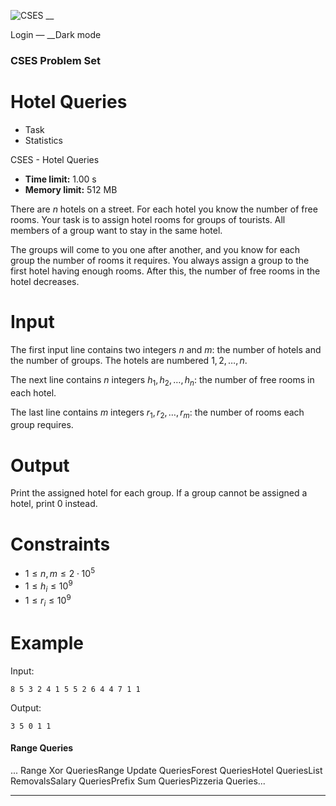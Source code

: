 ![CSES](/logo.png?1) __

Login — __Dark mode

### CSES Problem Set

# Hotel Queries

  * Task
  * Statistics

CSES - Hotel Queries

  * **Time limit:** 1.00 s
  * **Memory limit:** 512 MB

There are $n$ hotels on a street. For each hotel you know the number of free
rooms. Your task is to assign hotel rooms for groups of tourists. All members
of a group want to stay in the same hotel.

The groups will come to you one after another, and you know for each group the
number of rooms it requires. You always assign a group to the first hotel
having enough rooms. After this, the number of free rooms in the hotel
decreases.

# Input

The first input line contains two integers $n$ and $m$: the number of hotels
and the number of groups. The hotels are numbered $1,2,\ldots,n$.

The next line contains $n$ integers $h_1,h_2,\ldots,h_n$: the number of free
rooms in each hotel.

The last line contains $m$ integers $r_1,r_2,\ldots,r_m$: the number of rooms
each group requires.

# Output

Print the assigned hotel for each group. If a group cannot be assigned a
hotel, print 0 instead.

# Constraints

  * $1 \le n,m \le 2 \cdot 10^5$
  * $1 \le h_i \le 10^9$
  * $1 \le r_i \le 10^9$

# Example

Input:

``` 8 5 3 2 4 1 5 5 2 6 4 4 7 1 1 ```

Output:

``` 3 5 0 1 1 ```

#### Range Queries

... Range Xor QueriesRange Update QueriesForest QueriesHotel QueriesList
RemovalsSalary QueriesPrefix Sum QueriesPizzeria Queries...

* * *

